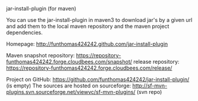 jar-install-plugin (for maven)

You can use the jar-install-plugin in maven3 to download jar's by a given url 
and add them to the local maven repository and the maven project dependencies.

Homepage: http://funthomas424242.github.com/jar-install-plugin

Maven
snapshot repository: https://repository-funthomas424242.forge.cloudbees.com/snapshot/
release repository: https://repository-funthomas424242.forge.cloudbees.com/release/

Project on GitHub: https://github.com/funthomas424242/jar-install-plugin/ (is empty)
The sources are hosted on sourceforge: 
http://sf-mvn-plugins.svn.sourceforge.net/viewvc/sf-mvn-plugins/ (svn repo)